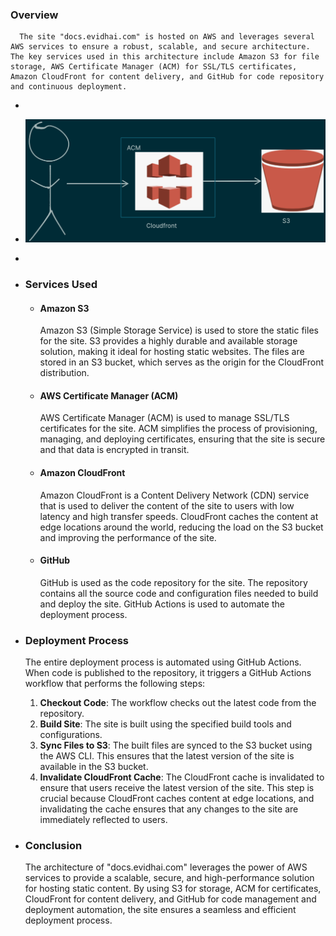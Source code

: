 ### Overview
      The site "docs.evidhai.com" is hosted on AWS and leverages several AWS services to ensure a robust, scalable, and secure architecture. The key services used in this architecture include Amazon S3 for file storage, AWS Certificate Manager (ACM) for SSL/TLS certificates, Amazon CloudFront for content delivery, and GitHub for code repository and continuous deployment.
-
- ![image.png](../assets/image_1732076761152_0.png)
-
- ### Services Used
	- #### Amazon S3
	  
	  Amazon S3 (Simple Storage Service) is used to store the static files for the site. S3 provides a highly durable and available storage solution, making it ideal for hosting static websites. The files are stored in an S3 bucket, which serves as the origin for the CloudFront distribution.
	- #### AWS Certificate Manager (ACM)
	  
	  AWS Certificate Manager (ACM) is used to manage SSL/TLS certificates for the site. ACM simplifies the process of provisioning, managing, and deploying certificates, ensuring that the site is secure and that data is encrypted in transit.
	- #### Amazon CloudFront
	  
	  Amazon CloudFront is a Content Delivery Network (CDN) service that is used to deliver the content of the site to users with low latency and high transfer speeds. CloudFront caches the content at edge locations around the world, reducing the load on the S3 bucket and improving the performance of the site.
	- #### GitHub
	  
	  GitHub is used as the code repository for the site. The repository contains all the source code and configuration files needed to build and deploy the site. GitHub Actions is used to automate the deployment process.
- ### Deployment Process
  
  The entire deployment process is automated using GitHub Actions. When code is published to the repository, it triggers a GitHub Actions workflow that performs the following steps:
  
  1. **Checkout Code**: The workflow checks out the latest code from the repository.
  2. **Build Site**: The site is built using the specified build tools and configurations.
  3. **Sync Files to S3**: The built files are synced to the S3 bucket using the AWS CLI. This ensures that the latest version of the site is available in the S3 bucket.
  4. **Invalidate CloudFront Cache**: The CloudFront cache is invalidated to ensure that users receive the latest version of the site. This step is crucial because CloudFront caches content at edge locations, and invalidating the cache ensures that any changes to the site are immediately reflected to users.
- ### Conclusion
  The architecture of "docs.evidhai.com" leverages the power of AWS services to provide a scalable, secure, and high-performance solution for hosting static content. By using S3 for storage, ACM for certificates, CloudFront for content delivery, and GitHub for code management and deployment automation, the site ensures a seamless and efficient deployment process.